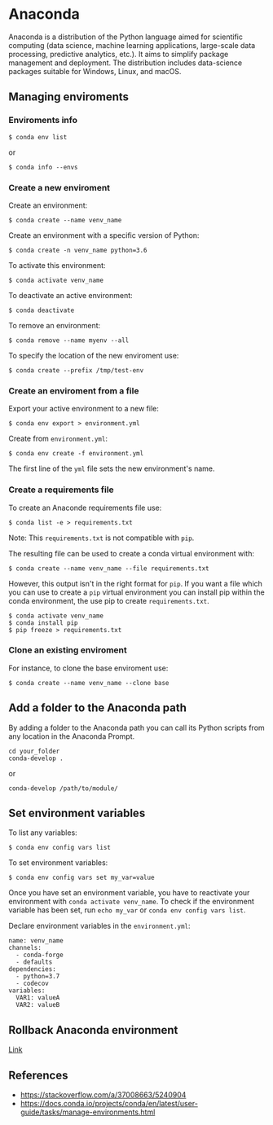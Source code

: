 # Anaconda

Anaconda is a distribution of the Python language aimed for scientific computing (data science, machine learning applications, large-scale data processing, predictive analytics, etc.). It aims to simplify package management and deployment. The distribution includes data-science packages suitable for Windows, Linux, and macOS.

## Managing enviroments

### Enviroments info
```
$ conda env list
```
or 
```
$ conda info --envs
```

### Create a new enviroment

Create an environment:
```
$ conda create --name venv_name
```

Create an environment with a specific version of Python: 
```
$ conda create -n venv_name python=3.6
```

To activate this environment:
```
$ conda activate venv_name
```

To deactivate an active environment:
```
$ conda deactivate
```

To remove an environment:
```
$ conda remove --name myenv --all
```

To specify the location of the new enviroment use:
```
$ conda create --prefix /tmp/test-env
```

### Create an enviroment from a file

Export your active environment to a new file:
```
$ conda env export > environment.yml
```

Create from `environment.yml`:
```
$ conda env create -f environment.yml
```
The first line of the `yml` file sets the new environment's name.


### Create a requirements file

To create an Anaconde requirements file use:
```
$ conda list -e > requirements.txt
```
Note: This `requirements.txt` is not compatible with `pip`. 

The resulting file can be used to create a conda virtual environment with:
```
$ conda create --name venv_name --file requirements.txt
```

However, this output isn't in the right format for `pip`. If you want a file which you can use to create a `pip` virtual environment you can install pip within the conda environment, the use pip to create `requirements.txt`.

```
$ conda activate venv_name
$ conda install pip
$ pip freeze > requirements.txt
```

### Clone an existing enviroment

For instance, to clone the base enviroment use:
```
$ conda create --name venv_name --clone base
```

## Add a folder to the Anaconda path

By adding a folder to the Anaconda path you can call its Python scripts from any location in the Anaconda Prompt. 

```
cd your_folder
conda-develop .
```

or 

```
conda-develop /path/to/module/
```

## Set environment variables
To list any variables:
```
$ conda env config vars list
```

To set environment variables:
```
$ conda env config vars set my_var=value
```

Once you have set an environment variable, you have to reactivate your environment with `conda activate venv_name`. To check if the environment variable has been set, run `echo my_var` or `conda env config vars list`.

Declare environment variables in the `environment.yml`:
```
name: venv_name
channels:
  - conda-forge
  - defaults
dependencies:
  - python=3.7
  - codecov
variables:
  VAR1: valueA
  VAR2: valueB
```

## Rollback Anaconda environment

[Link](../data-analysis/rollback-anaconda.md)

## References
- https://stackoverflow.com/a/37008663/5240904
- https://docs.conda.io/projects/conda/en/latest/user-guide/tasks/manage-environments.html
